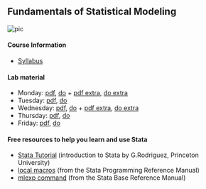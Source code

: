## Fundamentals of Statistical Modeling

<img src="https://i.ibb.co/crwVZJG/pic.png" alt="pic" border="0">

#### Course Information

* [Syllabus](http://www.imm.ki.se/biostatistics/courses/fsm/Syllabus.pdf)

#### Lab material

* Monday: [pdf](), [do]() + [pdf extra](), [do extra]()
* Tuesday: [pdf](), [do]()
* Wednesday: [pdf](), [do]() + [pdf extra](), [do extra]()
* Thursday: [pdf](), [do]()
* Friday: [pdf](), [do]()

#### Free resources to help you learn and use Stata

* [Stata Tutorial](http://data.princeton.edu/stata/) (introduction to Stata by G.Rodriguez, Princeton University)
* [local macros](http://www.stata.com/manuals13/pmacro.pdf) (from the Stata Programming Reference Manual)
* [mlexp command](http://www.stata.com/manuals14/rmlexp.pdf) (from the Stata Base Reference Manual)
